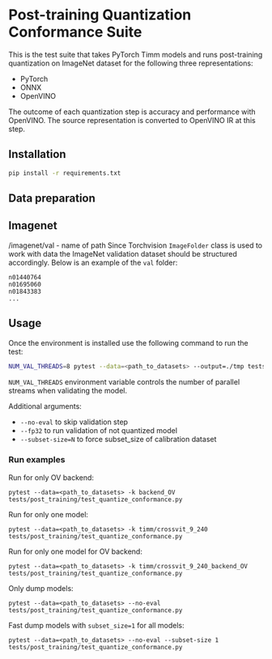 # Post-training Quantization Conformance Suite

This is the test suite that takes PyTorch Timm models and runs post-training quantization on ImageNet dataset for the following three representations:

- PyTorch
- ONNX
- OpenVINO

The outcome of each quantization step is accuracy and performance with OpenVINO. The source representation is converted to OpenVINO IR at this step.

## Installation

```bash
pip install -r requirements.txt
```

## Data preparation

## Imagenet

<data>/imagenet/val - name of path
Since Torchvision `ImageFolder` class is used to work with data the ImageNet validation dataset should be structured accordingly. Below is an example of the `val` folder:

```text
n01440764
n01695060
n01843383
...
```

## Usage

Once the environment is installed use the following command to run the test:

```bash
NUM_VAL_THREADS=8 pytest --data=<path_to_datasets> --output=./tmp tests/post_training/test_quantize_conformance.py
```

`NUM_VAL_THREADS` environment variable controls the number of parallel streams when validating the model.

Additional arguments:
  - `--no-eval` to skip validation step
  - `--fp32` to run validation of not quantized model
  - `--subset-size=N` to force subset_size of calibration dataset


### Run examples

Run for only OV backend:

`pytest --data=<path_to_datasets> -k backend_OV tests/post_training/test_quantize_conformance.py`

Run for only one model:

`pytest --data=<path_to_datasets> -k timm/crossvit_9_240 tests/post_training/test_quantize_conformance.py`

Run for only one model for OV backend:

`pytest --data=<path_to_datasets> -k timm/crossvit_9_240_backend_OV tests/post_training/test_quantize_conformance.py`

Only dump models:

`pytest --data=<path_to_datasets> --no-eval tests/post_training/test_quantize_conformance.py`

Fast dump models with `subset_size=1` for all models:

`pytest --data=<path_to_datasets> --no-eval --subset-size 1 tests/post_training/test_quantize_conformance.py`

